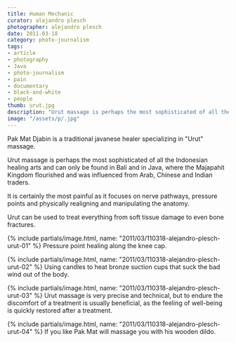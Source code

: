 ```yaml
---
title: Human Mechanic
curator: alejandro plesch
photographer: alejandro plesch
date: 2011-03-18
category: photo-journalism
tags:
- article
- photography
- Java
- photo-journalism
- pain
- documentary
- black-and-white
- people
thumb: urut.jpg
description: "Urut massage is perhaps the most sophisticated of all the Indonesian healing arts and can only be found in Bali and in Java, where the Majapahit Kingdom flourished and was influenced from Arab, Chinese and Indian traders."
image: "/assets/p/.jpg"
---
```

Pak Mat Djabin is a traditional javanese healer specializing in "Urut" massage.

Urut massage is perhaps the most sophisticated of all the Indonesian healing arts and can only be found in Bali and in Java, where the Majapahit Kingdom flourished and was influenced from Arab, Chinese and Indian traders.

It is certainly the most painful as it focuses on nerve pathways, pressure points and physically realigning and manipulating the anatomy.

Urut can be used to treat everything from soft tissue damage to even bone fractures.

{% include partials/image.html, name: "2011/03/110318-alejandro-plesch-urut-01" %}
Pressure point healing along the knee cap.

{% include partials/image.html, name: "2011/03/110318-alejandro-plesch-urut-02" %}
Using candles to heat bronze suction cups that suck the bad wind out of the body.

{% include partials/image.html, name: "2011/03/110318-alejandro-plesch-urut-03" %}
Urut massage is very precise and technical, but to endure the discomfort of a treatment is usually beneficial, as the feeling of well-being is quickly restored after a treatment.

{% include partials/image.html, name: "2011/03/110318-alejandro-plesch-urut-04" %}
If you like Pak Mat will massage you with his wooden dildo.
